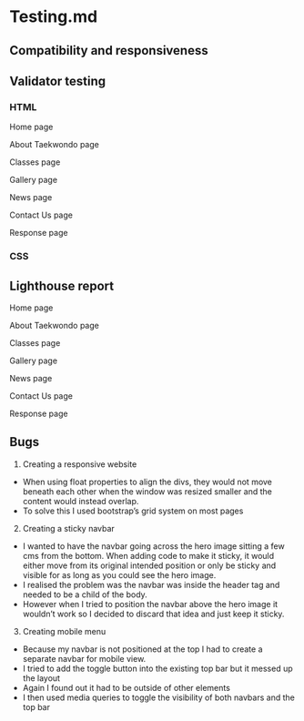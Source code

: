 # Testing.md

## Compatibility and responsiveness

## Validator testing

### HTML

Home page

About Taekwondo page

Classes page

Gallery page

News page

Contact Us page

Response page

### CSS

## Lighthouse report

Home page

About Taekwondo page

Classes page

Gallery page

News page

Contact Us page

Response page

## Bugs

1)	Creating a responsive website
*	When using float properties to align the divs, they would not move beneath each other when the window was resized smaller and the content would instead overlap. 
*	To solve this I used bootstrap’s grid system on most pages

2)	Creating a sticky navbar
*	I wanted to have the navbar going across the hero image sitting a few cms from the bottom. When adding code to make it sticky, it would either move from its original intended position or only be sticky and visible for as long as you could see the hero image.
*	I realised the problem was the navbar was inside the header tag and needed to be a child of the body.
*	However when I tried to position the navbar above the hero image it wouldn’t work so I decided to discard that idea and just keep it sticky.

<!--
.nav-main {
    position:sticky;
    top: 0;
    z-index: 1;
    text-align: center;
    align-items: center;
    background-color: #4B4453;
    height: auto;
    width: 100%;
}
-->

3)	Creating mobile menu
*	Because my navbar is not positioned at the top I had to create a separate navbar for mobile view.
*	I tried to add the toggle button into the existing top bar but it messed up the layout
*	Again I found out it had to be outside of other elements
*	I then used media queries to toggle the visibility of both navbars and the top bar

<!--
HTML

 <nav class="navbar navbar-dark">
        <div class="container-fluid">
            <div class=logo-mobile>Koryo Warriors Taekwondo</div>
            <button class="navbar-toggler" type="button" data-bs-toggle="collapse"
                data-bs-target="#navbarSupportedContent" aria-controls="navbarSupportedContent" aria-expanded="false"
                aria-label="Toggle navigation">
                <span class="navbar-toggler-icon"></span>
            </button>
            <div class="collapse navbar-collapse" id="navbarSupportedContent">
                <ul class="navbar-nav me-auto mb-2 mb-lg-0">
                    <li class="nav-item">
                        <a class="nav-link" aria-current="page" href="index.html">Home</a></li>
                    </li>
                    <li class="nav-item">
                        <a class="nav-link active" href="abouttkd.html">About Taekwondo</a></li>
                    </li>
                    <li class="nav-item">
                        <a class="nav-link" aria-current="page" href="classes.html">Classes</a></li>
                    </li>
                    <li class="nav-item">
                        <a class="nav-link" aria-current="page" href="gallery.html">Gallery</a></li>
                    </li>
                    <li class="nav-item">
                        <a class="nav-link" aria-current="page" href="news.html">News</a></li>
                    </li>
                    <li class="nav-item">
                        <a class="nav-link" aria-current="page" href="contact.html">Contact Us</a></li>
                    </li>

            </div>
        </div>
    </nav>


CSS


@media screen and (max-width: 900px) {     
    
    .top-bar {
        display: none;
    }
    
    .nav-main {
        display: none;
    }
}

@media only screen and (min-width: 900px) {
    
    .navbar {
        display: none;
    }
}

-->

